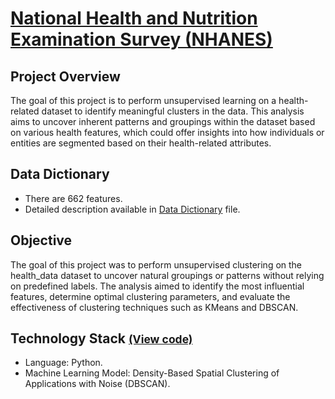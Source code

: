 # [National Health and Nutrition Examination Survey (NHANES)](../c.%20Jupyter%20Notebooks/National%20Health%20and%20Nutrition%20Examination%20Survey%20(NHANES).ipynb)


## Project Overview
The goal of this project is to perform unsupervised learning on a health-related dataset to identify meaningful clusters 
in the data. This analysis aims to uncover inherent patterns and groupings within the dataset based on various health 
features, which could offer insights into how individuals or entities are segmented based on their health-related 
attributes.

## Data Dictionary
- There are 662 features.
- Detailed description available in [Data Dictionary](../b.%20Datasets/NHANES/Data%20Dictionary.xlsx) file.

## Objective
The goal of this project was to perform unsupervised clustering on the health_data dataset to uncover natural groupings 
or patterns without relying on predefined labels. The analysis aimed to identify the most influential features, 
determine optimal clustering parameters, and evaluate the effectiveness of clustering techniques such as KMeans and 
DBSCAN.

## Technology Stack <small>[(View code)](../c.%20Jupyter%20Notebooks/National%20Health%20and%20Nutrition%20Examination%20Survey%20(NHANES).ipynb)</small>
- Language: Python.
- Machine Learning Model: Density-Based Spatial Clustering of Applications with Noise (DBSCAN).
